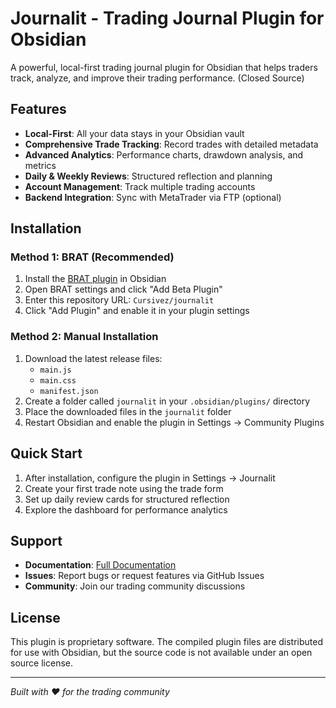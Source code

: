 # Journalit - Trading Journal Plugin for Obsidian

A powerful, local-first trading journal plugin for Obsidian that helps traders track, analyze, and improve their trading performance. (Closed Source)

## Features

- **Local-First**: All your data stays in your Obsidian vault
- **Comprehensive Trade Tracking**: Record trades with detailed metadata
- **Advanced Analytics**: Performance charts, drawdown analysis, and metrics
- **Daily & Weekly Reviews**: Structured reflection and planning
- **Account Management**: Track multiple trading accounts
- **Backend Integration**: Sync with MetaTrader via FTP (optional)

## Installation

### Method 1: BRAT (Recommended)

1. Install the [BRAT plugin](https://github.com/TfTHacker/obsidian42-brat) in Obsidian
2. Open BRAT settings and click "Add Beta Plugin"
3. Enter this repository URL: `Cursivez/journalit`
4. Click "Add Plugin" and enable it in your plugin settings

### Method 2: Manual Installation

1. Download the latest release files:
   - `main.js`
   - `main.css` 
   - `manifest.json`
2. Create a folder called `journalit` in your `.obsidian/plugins/` directory
3. Place the downloaded files in the `journalit` folder
4. Restart Obsidian and enable the plugin in Settings → Community Plugins

## Quick Start

1. After installation, configure the plugin in Settings → Journalit
2. Create your first trade note using the trade form
3. Set up daily review cards for structured reflection
4. Explore the dashboard for performance analytics

## Support

- **Documentation**: [Full Documentation](https://github.com/Cursivez/jouranlit-repo)
- **Issues**: Report bugs or request features via GitHub Issues
- **Community**: Join our trading community discussions

## License

This plugin is proprietary software. The compiled plugin files are distributed for use with Obsidian, but the source code is not available under an open source license.

---

*Built with ♥ for the trading community*
